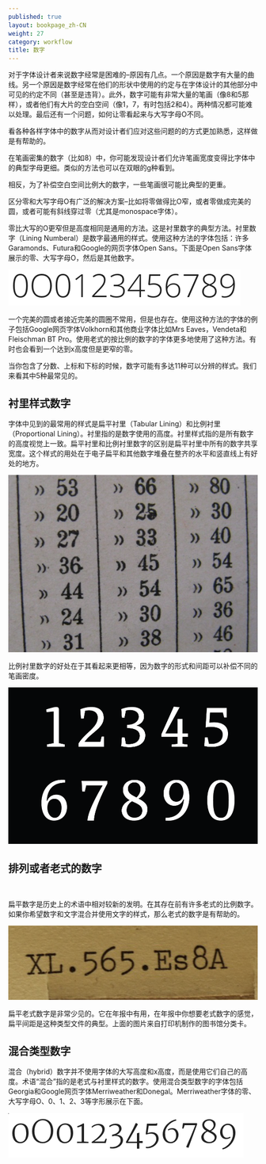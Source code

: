 ```yaml
---
published: true
layout: bookpage_zh-CN
weight: 27
category: workflow
title: 数字
---
```


对于字体设计者来说数字经常是困难的&ndash;原因有几点。一个原因是数字有大量的曲线。另一个原因是数字经常在他们的形状中使用的约定与在字体设计的其他部分中可见的约定不同（甚至是违背）。此外，数字可能有非常大量的笔画（像8和5那样），或者他们有大片的空白空间（像1，7，有时包括2和4）。两种情况都可能难以处理。最后还有一个问题，如何让零看起来与大写字母O不同。

看各种各样字体中的数字从而对设计者们应对这些问题的的方式更加熟悉，这样做是有帮助的。

在笔画密集的数字（比如8）中，你可能发现设计者们允许笔画宽度变得比字体中的典型字母更细。类似的方法也可以在双眼的g种看到。

相反，为了补偿空白空间比例大的数字，一些笔画很可能比典型的更重。

区分零和大写字母O有广泛的解决方案&ndash;比如将零做得比O窄，或者零做成完美的圆，或者可能有斜线穿过零（尤其是monospace字体）。

零比大写的O更窄但是高度相同是通用的方法。这是衬里数字的典型方法。衬里数字（Lining Numberal）是数字最通用的样式。使用这种方法的字体包括：许多Garamonds、Futura和Google的网页字体Open Sans。下面是Open Sans字体展示的零、大写字母O，然后是其他数字。

<img src="../en-US/images/open-sans-numbers.png" alt="">

一个完美的圆或者接近完美的圆圈不常用，但是也存在。使用这种方法的字体的例子包括Google网页字体Volkhorn和其他商业字体比如Mrs Eaves，Vendeta和Fleischman BT Pro。使用老式的按比例的数字的字体更多地使用了这种方法。有时也会看到一个达到x高度但是更窄的零。

当你包含了分数、上标和下标的时候，数字可能有多达11种可以分辨的样式。我们来看其中5种最常见的。

## 衬里样式数字

字体中见到的最常用的样式是扁平衬里（Tabular Lining）和比例衬里（Proportional Lining）。衬里指的是数字使用的高度。衬里样式指的是所有数字的高度视觉上一致。扁平衬里和比例衬里数字的区别是扁平衬里中所有的数字共享宽度。这个样式的用处在于电子扁平和其他数字堆叠在整齐的水平和竖直线上有好处的地方。

<img src="../en-US/images/2Tabularlining2.png" alt="">

比例衬里数字的好处在于其看起来更相等，因为数字的形式和间距可以补偿不同的笔画密度。

<img src="../en-US/images/2Lining%20Proportional.png" alt="">

## 排列或者老式的数字

<img src="../en-US/images/2Proportional%20oldstyle.png" alt="">

扁平数字是历史上的术语中相对较新的发明。在其存在前有许多老式的比例数字。如果你希望数字和文字混合并使用文字的样式，那么老式的数字是有帮助的。

<img src="../en-US/images/2tabular%20oldstyle.png" alt="">

扁平老式数字是非常少见的。它在年报中有用，在年报中你想要老式数字的感觉，扁平间距是这种类型文件的典型。上面的图片来自打印机制作的图书馆分类卡。

## 混合类型数字

混合（hybrid）数字并不使用字体的大写高度和x高度，而是使用它们自己的高度。术语“混合”指的是老式与衬里样式的数字。使用混合类型数字的字体包括Georgia和Google网页字体Merriweather和Donegal。Merriweather字体的零、大写字母O、0、1、2、3等字形展示在下面。

<img src="../en-US/images/Merriweather-numbers.png" alt="" height="90" width="475">
